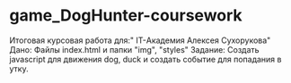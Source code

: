 # game_DogHunter-coursework
Итоговая курсовая работа для:" IT-Академия Алексея Сухорукова"
Дано: Файлы index.html и папки  "img", "styles"
Задание: Создать javascript для движения dog, duck и создать событие для попадания в утку. 
